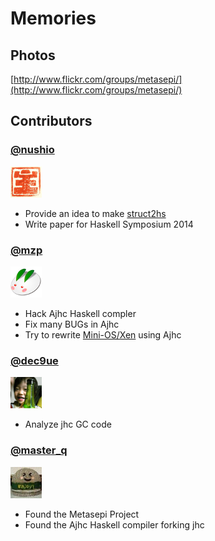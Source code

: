 # Memories
## Photos

[http://www.flickr.com/groups/metasepi/](http://www.flickr.com/groups/metasepi/)

## Contributors

### [\@nushio](https://twitter.com/nushio)

[![](/img/icon_nushio.png)](https://twitter.com/nushio)

* Provide an idea to make [struct2hs](https://github.com/ajhc/struct2hs)
* Write paper for Haskell Symposium 2014

### [\@mzp](https://twitter.com/mzp)

[![](/img/icon_mzp.png)](https://twitter.com/mzp)

* Hack Ajhc Haskell compler
* Fix many BUGs in Ajhc
* Try to rewrite [Mini-OS/Xen](https://github.com/mzp/mini-os-with-ajhc) using Ajhc

### [\@dec9ue](https://twitter.com/dec9ue)

[![](/img/icon_dec9ue.png)](https://twitter.com/dec9ue)

* Analyze jhc GC code

### [\@master_q](https://twitter.com/master_q)

[![](/img/icon_master_q.png)](https://twitter.com/master_q)

* Found the Metasepi Project
* Found the Ajhc Haskell compiler forking jhc

